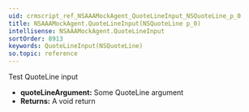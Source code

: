 ```yaml
---
uid: crmscript_ref_NSAAAMockAgent_QuoteLineInput_NSQuoteLine_p_0
title: NSAAAMockAgent.QuoteLineInput(NSQuoteLine p_0)
intellisense: NSAAAMockAgent.QuoteLineInput
sortOrder: 8913
keywords: QuoteLineInput(NSQuoteLine)
so.topic: reference
---
```



Test QuoteLine input



* **quoteLineArgument:** Some QuoteLine argument
* **Returns:** A void return


